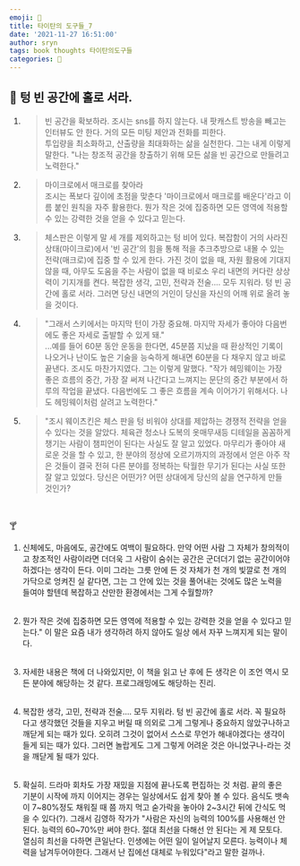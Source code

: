 ```yaml
---
emoji: 📕
title: 타이탄의 도구들_7
date: '2021-11-27 16:51:00'
author: sryn
tags: book thoughts 타이탄의도구들
categories: 📕
---
```


## 🍋 텅 빈 공간에 홀로 서라.

1. > 빈 공간을 확보하라. 조시는 sns를 하지 않는다. 내 팟캐스트 방송을 빼고는 인터뷰도 안 한다. 거의 모든 미팅 제안과 전화를 피한다.</br>투입량을 최소화하고, 산출량을 최대화하는 삶을 실천한다. 그는 내게 이렇게 말한다. "나는 창조적 공간을 창출하기 위해 모든 삶을 빈 공간으로 만들려고 노력한다."

2. > 마이크로에서 매크로를 찾아라</br>조시는 폭보다 깊이에 초점을 맞춘다 '마이크로에서 매크로를 배운다'라고 이름 붙인 원칙을 자주 활용한다. ​뭔가 작은 것에 집중하면 모든 영역에 적용할 수 있는 강력한 것을 얻을 수 있다고 믿는다.

3. > 체스판은 이렇게 말 세 개를 제외하고는 텅 비어 있다. 복잡함이 거의 사라진 상태(마이크로)에서 '빈 공간'의 힘을 통해 적을 추크추방으로 내몰 수 있는 전략(매크로)에 집중 할 수 있게 한다. 가진 것이 없을 때, 자원 활용에 기대지 않을 때, 아무도 도움을 주는 사람이 없을 때 비로소 우리 내면의 커다란 상상력이 기지개를 켠다. 복잡한 생각, 고민, 전략과 전술.... 모두 지워라. 텅 빈 공간에 홀로 서라. 그러면 당신 내면의 거인이 당신을 자신의 어깨 위로 올려 놓을 것이다.

4. > "그래서 스키에서는 마지막 턴이 가장 중요해. 마지막 자세가 좋아야 다음번에도 좋은 자세로 출발할 수 있게 돼."</br>...예를 들어 60분 동안 운동을 한다면, 45분쯤 지났을 때 환상적인 기록이 나오거나 난이도 높은 기술을 능숙하게 해내면 60분을 다 채우지 않고 바로 끝낸다. 조시도 마찬가지였다. 그는 이렇게 말했다. "작가 헤밍웨이는 가장 좋은 흐름의 중간, 가장 잘 써져 나간다고 느껴지는 문단의 중간 부분에서 하루의 작업을 끝냈다. 다음번에도 그 좋은 흐름을 계속 이어가기 위해서다. 나도 헤밍웨이처럼 살려고 노력한다."

5. > "조시 웨이츠킨은 체스 판을 텅 비워야 상대를 제압하는 경쟁적 전략을 얻을 수 있다는 것을 알았다. 체육관 청소나 도복의 옷매무새등 디테일을 꼼꼼하게 챙기는 사람이 챔피언이 된다는 사실도 잘 알고 있었다. 마무리가 좋아야 새로운 것을 할 수 있고, 한 분야의 정상에 오르기까지의 과정에서 얻은 아주 작은 것들이 결국 전혀 다른 분야를 정복하는 탁월한 무기가 된다는 사실 또한 잘 알고 있었다. 당신은 어떤가? 어떤 상대에게 당신의 삶을 연구하게 만들 것인가?

</br></br>
🍸</br>

1.  신체에도, 마음에도, 공간에도 여백이 필요하다. 만약 어떤 사람 그 자체가 창의적이고 창조적인 사람이라면 더더욱 그 사람이 숨쉬는 공간은 군더더기 없는 공간이어야 하겠다는 생각이 든다. 이미 그라는 그릇 안에 든 것 자체가 천 개의 빛깔로 천 개의 가닥으로 엉켜진 실 같다면, 그는 그 안에 있는 것을 풀어내는 것에도 많은 노력을 들여야 할텐데 복잡하고 산만한 환경에서는 그게 수월할까?
    </br></br>
2.  뭔가 작은 것에 집중하면 모든 영역에 적용할 수 있는 강력한 것을 얻을 수 있다고 믿는다." 이 말은 요즘 내가 생각하려 하지 않아도 일상 에서 자꾸 느껴지게 되는 말이다.
    </br></br>

3.  자세한 내용은 책에 더 나와있지만, 이 책을 읽고 난 후에 든 생각은 이 조언 역시 모든 분야에 해당하는 것 같다. 프로그래밍에도 해당하는 진리.
    </br></br>

4.  복잡한 생각, 고민, 전략과 전술.... 모두 지워라. 텅 빈 공간에 홀로 서라. 꼭 필요하다고 생각했던 것들을 지우고 버릴 때 의외로 그게 그렇게나 중요하지 않았구나하고 깨닫게 되는 때가 있다. 오히려 그것이 없어서 스스로 무언가 해내야겠다는 생각이 들게 되는 때가 있다. 그러면 놀랍게도 그게 그렇게 어려운 것은 아니었구나-라는 것을 깨닫게 될 때가 있다.
    </br></br>
5.  확실히. 드라마 회차도 가장 재밌을 지점에 끝나도록 편집하는 것 처럼. 끝의 좋은 기분이 시작에 까지 이어지는 경우는 일상에서도 쉽게 찾아 볼 수 있다. 음식도 뱃속이 7~80%정도 채워질 때 쯤 까지 먹고 숟가락을 놓아야 2~3시간 뒤에 간식도 먹을 수 있다(?). 그래서 김영하 작가가 "사람은 자신의 능력의 100%를 사용해선 안 된다. 능력의 60~70%만 써야 한다. 절대 최선을 다해선 안 된다는 게 제 모토다. 열심히 최선을 다하면 큰일난다. 인생에는 어떤 일이 일어날지 모른다. 능력이나 체력을 남겨두어야한다. 그래서 난 집에선 대체로 누워있다"라고 말한 걸까나.
